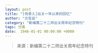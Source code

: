 ```yaml
---
layout: post
title: "[待录入]出关一年以来的回忆"
author: "方哲岳"
category: "新编第二十二师出关周年纪念特刊"
tags: 分类
date:  1946-01-01 00:00:00 +0000
---
```

> 来源：新编第二十二师出关周年纪念特刊
